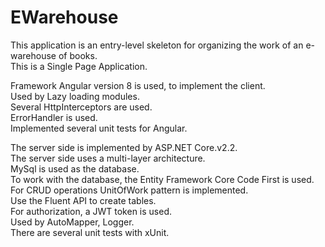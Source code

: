 # EWarehouse
This application is an entry-level skeleton for organizing the work of an e-warehouse of books.  
This is a Single Page Application.  

Framework Angular version 8 is used, to implement the client.  
Used by Lazy loading modules.  
Several HttpInterceptors are used.  
ErrorHandler is used.  
Implemented several unit tests for Angular.  

The server side is implemented by ASP.NET Core.v2.2.  
The server side uses a multi-layer architecture.  
MySql is used as the database.  
To work with the database, the Entity Framework Core Code First is used.  
For CRUD operations UnitOfWork pattern is implemented.  
Use the Fluent API to create tables.  
For authorization, a JWT token is used.  
Used by AutoMapper, Logger.  
There are several unit tests with xUnit.
